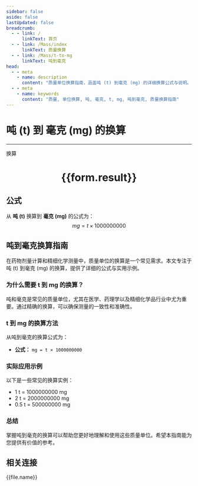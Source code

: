 ```yaml
---
sidebar: false
aside: false
lastUpdated: false
breadcrumb:
  - - link: /
      linkText: 首页
  - - link: /Mass/index
      linkText: 质量换算
  - - link: /Mass/t-to-mg
      linkText: 吨到毫克
head:
  - - meta
    - name: description
      content: "质量单位换算指南，涵盖吨 (t) 到毫克 (mg) 的详细换算公式与说明。"
  - - meta
    - name: keywords
      content: "质量, 单位换算, 吨, 毫克, t, mg, 吨到毫克, 质量换算指南"
---
```

# 吨 (t) 到 毫克 (mg) 的换算
---
<script setup>
import { onMounted, reactive, inject, ref } from 'vue'
import { NButton, NForm, NFormItem, NInput, NInputNumber, NSelect, NCard, useMessage,NGrid ,NGi } from 'naive-ui'
import { defineClientComponent } from 'vitepress'
import { Mass } from '../../files';

const convert = inject('convert')

const form = reactive({
  number: null,
  result: '',
})

const convertHandler = () => {
  if (form.number !== null && !isNaN(form.number)) {
    const convertedValue = parseFloat(form.number) * 1000000000
    form.result = `${form.number}t = ${convertedValue.toFixed(0)}mg`
  } else {
    form.result = '请输入有效的数值。'
  }
}
</script>

<n-form size="large" :model="form">
  <n-form-item label="吨 (t)">
    <n-input-number v-model:value="form.number" placeholder="输入吨" style="width: 100%" />
  </n-form-item>
  <n-form-item>
    <n-button type="primary" @click="convertHandler" block>换算</n-button>
  </n-form-item>
</n-form>

<n-card  embedded :bordered="false" hoverable>
  <div  style="text-align:center">
    <h1>{{form.result}}</h1>
  </div>
</n-card>

## 公式

从 **吨 (t)** 换算到 **毫克 (mg)** 的公式为：
$$ mg = t \times 1000000000 $$

## 吨到毫克换算指南

在药物剂量计算和精细化学测量中，质量单位的换算是一个常见需求。本文专注于吨 (t) 到毫克 (mg) 的换算，提供了详细的公式与实用示例。

### 为什么需要 t 到 mg 的换算？

吨和毫克是常见的质量单位，尤其在医学、药理学以及精细化学品行业中尤为重要。通过精确的换算，可以确保测量的一致性和准确性。

### t 到 mg 的换算方法

从吨到毫克的换算公式为：

- **公式：** `mg = t × 1000000000`

### 实际应用示例

以下是一些常见的换算实例：

- 1 t = 1000000000 mg
- 2 t = 2000000000 mg
- 0.5 t = 500000000 mg

### 总结

掌握吨到毫克的换算可以帮助您更好地理解和使用这些质量单位。希望本指南能为您提供有价值的参考。

## 相关连接
<n-grid x-gap="12" :cols="4">
  <n-gi v-for="(file, index) in Mass" :key="index">
    <n-button
      text
      tag="a"
      :href="file.path"
      type="primary"
    >
      {{file.name}}
    </n-button>
  </n-gi>
</n-grid>
